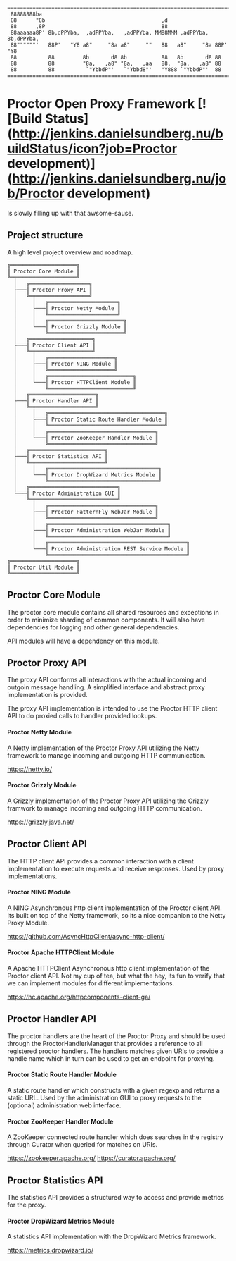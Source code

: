 
    =============================================================================
     88888888ba
     88      "8b                                     ,d
     88      ,8P                                     88
     88aaaaaa8P' 8b,dPPYba,  ,adPPYba,   ,adPPYba, MM88MMM ,adPPYba,  8b,dPPYba,
     88""""""'   88P'   "Y8 a8"     "8a a8"     ""   88   a8"     "8a 88P'   "Y8
     88          88         8b       d8 8b           88   8b       d8 88
     88          88         "8a,   ,a8" "8a,   ,aa   88,  "8a,   ,a8" 88
     88          88          `"YbbdP"'   `"Ybbd8"'   "Y888 `"YbbdP"'  88
    =============================================================================
# Proctor Open Proxy Framework [![Build Status](http://jenkins.danielsundberg.nu/buildStatus/icon?job=Proctor development)](http://jenkins.danielsundberg.nu/job/Proctor development)
Is slowly filling  up with that awsome-sause.


## Project structure
A high level project overview and roadmap.

    ╔═════════════════════╗ 
    ║ Proctor Core Module ║
    ╚═╤═══════════════════╝ 
      │   ╔═══════════════════╗
      ├───╢ Proctor Proxy API ║
      │   ╚═╤═════════════════╝
      │     │   ╔══════════════════════╗
      │     ├───╢ Proctor Netty Module ║
      │     │   ╚══════════════════════╝
      │     │   ╔════════════════════════╗
      │     └───╢ Proctor Grizzly Module ║
      │         ╚════════════════════════╝
      │   ╔════════════════════╗
      ├───╢ Proctor Client API ║
      │   ╚═╤══════════════════╝
      │     │   ╔═════════════════════╗
      │     ├───╢ Proctor NING Module ║
      │     │   ╚═════════════════════╝
      │     │   ╔═══════════════════════════╗
      │     └───╢ Proctor HTTPClient Module ║
      │         ╚═══════════════════════════╝
      │   ╔═════════════════════╗
      ├───╢ Proctor Handler API ║
      │   ╚═╤═══════════════════╝
      │     │   ╔═════════════════════════════════════╗
      │     ├───╢ Proctor Static Route Handler Module ║
      │     │   ╚═════════════════════════════════════╝
      │     │   ╔══════════════════════════════════╗
      │     └───╢ Proctor ZooKeeper Handler Module ║
      │         ╚══════════════════════════════════╝
      │   ╔════════════════════════╗
      ├───╢ Proctor Statistics API ║
      │   ╚═╤══════════════════════╝
      │     │   ╔═══════════════════════════════════╗
      │     └───╢ Proctor DropWizard Metrics Module ║
      │         ╚═══════════════════════════════════╝
      │   ╔════════════════════════════╗
      └───╢ Proctor Administration GUI ║
          ╚═╤══════════════════════════╝
            │   ╔══════════════════════════════════╗
            ├───╢ Proctor PatternFly WebJar Module ║
            │   ╚══════════════════════════════════╝
            │   ╔══════════════════════════════════════╗
            ├───╢ Proctor Administration WebJar Module ║
            │   ╚══════════════════════════════════════╝
            │   ╔════════════════════════════════════════════╗
            └───╢ Proctor Administration REST Service Module ║
                ╚════════════════════════════════════════════╝
    ╔═════════════════════╗
    ║ Proctor Util Module ║
    ╚═════════════════════╝

## Proctor Core Module
The proctor core module contains all shared resources and exceptions 
in order to minimize sharding of common components. It will also
have dependencies for logging and other general dependencies.

API modules will have a dependency on this module.
 
## Proctor Proxy API 
The proxy API conforms all interactions with the actual incoming and
outgoin message handling. A simplified interface and abstract proxy
implementation is provided.

The proxy API implementation is intended to use the Proctor HTTP client
API to do proxied calls to handler provided lookups.

#### Proctor Netty Module
A Netty implementation of the Proctor Proxy API utilizing the Netty
framework to manage incoming and outgoing HTTP communication.
 
https://netty.io/
 
#### Proctor Grizzly Module
A Grizzly implementation of the Proctor Proxy API utilizing the Grizzly
framwork to manage incoming and outgoing HTTP communication.

https://grizzly.java.net/
      
## Proctor Client API
The HTTP client API provides a common interaction with a client
implementation to execute requests and receive responses. Used by
proxy implementations.

#### Proctor NING Module
A NING Asynchronous http client implementation of the Proctor 
client API. Its built on top of the Netty framework, so its a nice 
companion to the Netty Proxy Module. 

https://github.com/AsyncHttpClient/async-http-client/ 
 
#### Proctor Apache HTTPClient Module
A Apache HTTPClient Asynchronous http client implementation of the 
Proctor client API. Not my cup of tea, but what the hey, its fun to 
verify that we can implement modules for different implementations.

https://hc.apache.org/httpcomponents-client-ga/

## Proctor Handler API
The proctor handlers are the heart of the Proctor Proxy and should be
used through the ProctorHandlerManager that provides a reference to all
registered proctor handlers. The handlers matches given URIs to provide
a handle name which in turn can be used to get an endpoint for proxying.

#### Proctor Static Route Handler Module
A static route handler which constructs with a given regexp and returns
a static URL. Used by the administration GUI to proxy requests to the
(optional) administration web interface.

#### Proctor ZooKeeper Handler Module
A ZooKeeper connected route handler which does searches in the registry
through Curator when queried for matches on URIs.

https://zookeeper.apache.org/
https://curator.apache.org/

## Proctor Statistics API 
The statistics API provides a structured way to access and provide
metrics for the proxy. 

#### Proctor DropWizard Metrics Module
A statistics API implementation with the DropWizard Metrics framework.

https://metrics.dropwizard.io/
